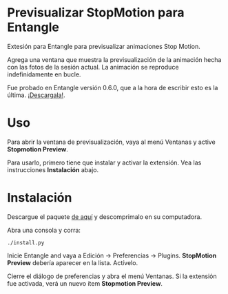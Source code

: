 Previsualizar StopMotion para Entangle
======================================

Extesión para Entangle para previsualizar animaciones Stop Motion.

Agrega una ventana que muestra la previsualización de la animación
hecha con las fotos de la sesión actual.  La animación se reproduce
indefinidamente en bucle.

Fue probado en Entangle versión 0.6.0, que a la hora de escribir esto
es la última.  [¡Descargala!](http://entangle-photo.org/).

Uso
===

Para abrir la ventana de previsualización, vaya al menú Ventanas y
active **Stopmotion Preview**.

Para usarlo, primero tiene que instalar y activar la extensión.  Vea
las instrucciones **Instalación** abajo.

Instalación
===========

Descargue el paquete [de aquí](<http://...>) y descomprimalo en su
computadora.

Abra una consola y corra:

    ./install.py

Inicie Entangle and vaya a Edición -> Preferencias -> Plugins.
**StopMotion Preview** debería aparecer en la lista.  Actívelo.

Cierre el diálogo de preferencias y abra el menú Ventanas.  Si la
extensión fue activada, verá un nuevo ítem **Stopmotion Preview**.

